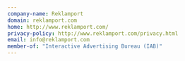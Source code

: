 ```yaml
---
company-name: Reklamport
domain: reklamport.com
home: http://www.reklamport.com/
privacy-policy: http://www.reklamport.com/privacy.html
email: info@reklamport.com
member-of: "Interactive Advertising Bureau (IAB)"
---
```




